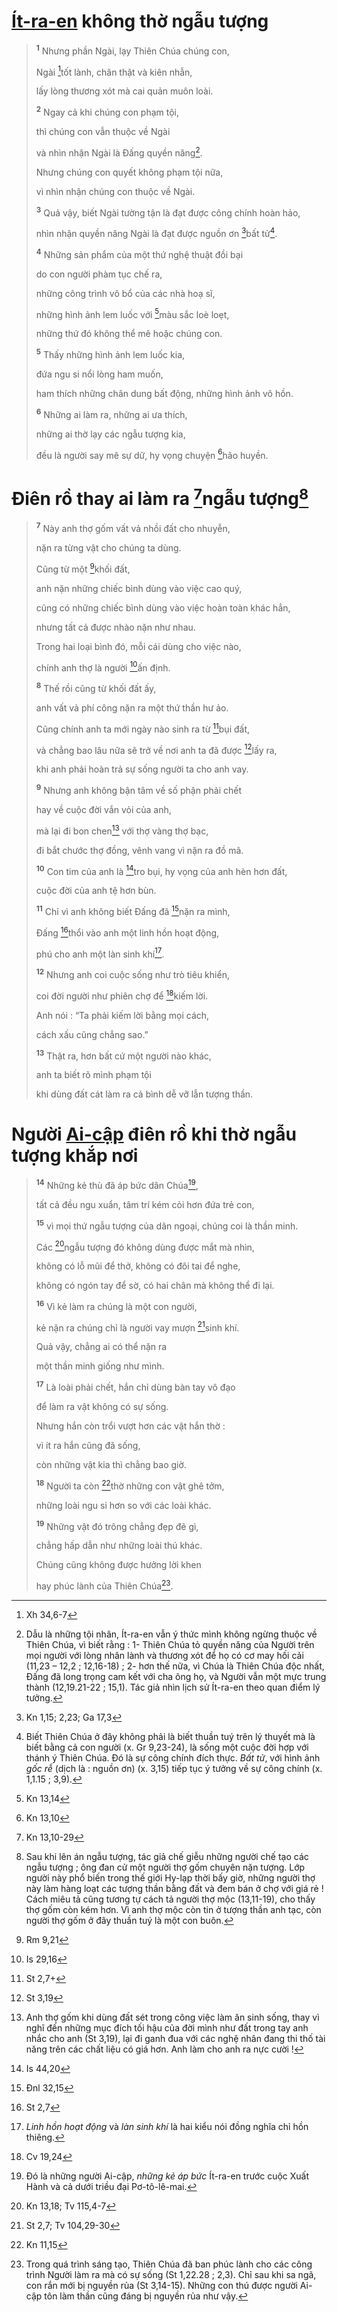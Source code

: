 # [Ít-ra-en]() không thờ ngẫu tượng

> <sup><b>1</b></sup> Nhưng phần Ngài, lạy Thiên Chúa chúng con,
>
> Ngài [^1@-826c5d4c-8f5e-495d-8916-79a0a44a8857]tốt lành, chân thật và kiên nhẫn,
>
> lấy lòng thương xót mà cai quản muôn loài.
>
> <sup><b>2</b></sup> Ngay cả khi chúng con phạm tội,
>
> thì chúng con vẫn thuộc về Ngài
>
> và nhìn nhận Ngài là Đấng quyền năng[^1-826c5d4c-8f5e-495d-8916-79a0a44a8857].
>
> Nhưng chúng con quyết không phạm tội nữa,
>
> vì nhìn nhận chúng con thuộc về Ngài.
>
> <sup><b>3</b></sup> Quả vậy, biết Ngài tường tận là đạt được công chính hoàn hảo,
>
> nhìn nhận quyền năng Ngài là đạt được nguồn ơn [^2@-826c5d4c-8f5e-495d-8916-79a0a44a8857]bất tử[^2-826c5d4c-8f5e-495d-8916-79a0a44a8857].
>
> <sup><b>4</b></sup> Những sản phẩm của một thứ nghệ thuật đồi bại
>
> do con người phàm tục chế ra,
>
> những công trình vô bổ của các nhà hoạ sĩ,
>
> những hình ảnh lem luốc với [^3@-826c5d4c-8f5e-495d-8916-79a0a44a8857]màu sắc loè loẹt,
>
> những thứ đó không thể mê hoặc chúng con.
>
> <sup><b>5</b></sup> Thấy những hình ảnh lem luốc kia,
>
> đứa ngu si nổi lòng ham muốn,
>
> ham thích những chân dung bất động, những hình ảnh vô hồn.
>
> <sup><b>6</b></sup> Những ai làm ra, những ai ưa thích,
>
> những ai thờ lạy các ngẫu tượng kia,
>
> đều là người say mê sự dữ, hy vọng chuyện [^4@-826c5d4c-8f5e-495d-8916-79a0a44a8857]hão huyền.

# Điên rồ thay ai làm ra [^5@-826c5d4c-8f5e-495d-8916-79a0a44a8857]ngẫu tượng[^3-826c5d4c-8f5e-495d-8916-79a0a44a8857]

> <sup><b>7</b></sup> Này anh thợ gốm vất vả nhồi đất cho nhuyễn,
>
> nặn ra từng vật cho chúng ta dùng.
>
> Cũng từ một [^6@-826c5d4c-8f5e-495d-8916-79a0a44a8857]khối đất,
>
> anh nặn những chiếc bình dùng vào việc cao quý,
>
> cũng có những chiếc bình dùng vào việc hoàn toàn khác hẳn,
>
> nhưng tất cả được nhào nặn như nhau.
>
> Trong hai loại bình đó, mỗi cái dùng cho việc nào,
>
> chính anh thợ là người [^7@-826c5d4c-8f5e-495d-8916-79a0a44a8857]ấn định.
>
> <sup><b>8</b></sup> Thế rồi cũng từ khối đất ấy,
>
> anh vất vả phí công nặn ra một thứ thần hư ảo.
>
> Cũng chính anh ta mới ngày nào sinh ra từ [^8@-826c5d4c-8f5e-495d-8916-79a0a44a8857]bụi đất,
>
> và chẳng bao lâu nữa sẽ trở về nơi anh ta đã được [^9@-826c5d4c-8f5e-495d-8916-79a0a44a8857]lấy ra,
>
> khi anh phải hoàn trả sự sống người ta cho anh vay.
>
> <sup><b>9</b></sup> Nhưng anh không bận tâm về số phận phải chết
>
> hay về cuộc đời vắn vỏi của anh,
>
> mà lại đi bon chen[^4-826c5d4c-8f5e-495d-8916-79a0a44a8857] với thợ vàng thợ bạc,
>
> đi bắt chước thợ đồng, vênh vang vì nặn ra đồ mã.
>
> <sup><b>10</b></sup> Con tim của anh là [^10@-826c5d4c-8f5e-495d-8916-79a0a44a8857]tro bụi, hy vọng của anh hèn hơn đất,
>
> cuộc đời của anh tệ hơn bùn.
>
> <sup><b>11</b></sup> Chỉ vì anh không biết Đấng đã [^11@-826c5d4c-8f5e-495d-8916-79a0a44a8857]nặn ra mình,
>
> Đấng [^12@-826c5d4c-8f5e-495d-8916-79a0a44a8857]thổi vào anh một linh hồn hoạt động,
>
> phú cho anh một làn sinh khí[^5-826c5d4c-8f5e-495d-8916-79a0a44a8857].
>
> <sup><b>12</b></sup> Nhưng anh coi cuộc sống như trò tiêu khiển,
>
> coi đời người như phiên chợ để [^13@-826c5d4c-8f5e-495d-8916-79a0a44a8857]kiếm lời.
>
> Anh nói : “Ta phải kiếm lời bằng mọi cách,
>
> cách xấu cũng chẳng sao.”
>
> <sup><b>13</b></sup> Thật ra, hơn bất cứ một người nào khác,
>
> anh ta biết rõ mình phạm tội
>
> khi dùng đất cát làm ra cả bình dễ vỡ lẫn tượng thần.

# Người [Ai-cập]() điên rồ khi thờ ngẫu tượng khắp nơi

> <sup><b>14</b></sup> Những kẻ thù đã áp bức dân Chúa[^6-826c5d4c-8f5e-495d-8916-79a0a44a8857],
>
> tất cả đều ngu xuẩn, tâm trí kém cỏi hơn đứa trẻ con,
>
> <sup><b>15</b></sup> vì mọi thứ ngẫu tượng của dân ngoại, chúng coi là thần minh.
>
> Các [^14@-826c5d4c-8f5e-495d-8916-79a0a44a8857]ngẫu tượng đó không dùng được mắt mà nhìn,
>
> không có lỗ mũi để thở, không có đôi tai để nghe,
>
> không có ngón tay để sờ, có hai chân mà không thể đi lại.
>
> <sup><b>16</b></sup> Vì kẻ làm ra chúng là một con người,
>
> kẻ nặn ra chúng chỉ là người vay mượn [^15@-826c5d4c-8f5e-495d-8916-79a0a44a8857]sinh khí.
>
> Quả vậy, chẳng ai có thể nặn ra
>
> một thần minh giống như mình.
>
> <sup><b>17</b></sup> Là loài phải chết, hắn chỉ dùng bàn tay vô đạo
>
> để làm ra vật không có sự sống.
>
> Nhưng hắn còn trổi vượt hơn các vật hắn thờ :
>
> vì ít ra hắn cũng đã sống,
>
> còn những vật kia thì chẳng bao giờ.
>
> <sup><b>18</b></sup> Người ta còn [^16@-826c5d4c-8f5e-495d-8916-79a0a44a8857]thờ những con vật ghê tởm,
>
> những loài ngu si hơn so với các loài khác.
>
> <sup><b>19</b></sup> Những vật đó trông chẳng đẹp đẽ gì,
>
> chẳng hấp dẫn như những loài thú khác.
>
> Chúng cũng không được hưởng lời khen
>
> hay phúc lành của Thiên Chúa[^7-826c5d4c-8f5e-495d-8916-79a0a44a8857].

[^1-826c5d4c-8f5e-495d-8916-79a0a44a8857]: Dẫu là những tội nhân, Ít-ra-en vẫn ý thức mình không ngừng thuộc về Thiên Chúa, vì biết rằng : 1- Thiên Chúa tỏ quyền năng của Người trên mọi người với lòng nhân lành và thương xót để họ có cơ may hối cải (11,23 – 12,2 ; 12,16-18) ; 2- hơn thế nữa, vì Chúa là Thiên Chúa độc nhất, Đấng đã long trọng cam kết với cha ông họ, và Người vẫn một mực trung thành (12,19.21-22 ; 15,1). Tác giả nhìn lịch sử Ít-ra-en theo quan điểm lý tưởng.
[^2-826c5d4c-8f5e-495d-8916-79a0a44a8857]: Biết Thiên Chúa ở đây không phải là biết thuần tuý trên lý thuyết mà là biết bằng cả con người (x. Gr 9,23-24), là sống một cuộc đời hợp với thánh ý Thiên Chúa. Đó là sự công chính đích thực. *Bất tử*, với hình ảnh *gốc rễ* (dịch là : nguồn ơn) (x. 3,15) tiếp tục ý tưởng về sự công chính (x. 1,1.15 ; 3,9).
[^3-826c5d4c-8f5e-495d-8916-79a0a44a8857]: Sau khi lên án ngẫu tượng, tác giả chế giễu những người chế tạo các ngẫu tượng ; ông đan cử một người thợ gốm chuyên nặn tượng. Lớp người này phổ biến trong thế giới Hy-lạp thời bấy giờ, những người thợ này làm hàng loạt các tượng thần bằng đất và đem bán ở chợ với giá rẻ ! Cách miêu tả cũng tương tự cách tả người thợ mộc (13,11-19), cho thấy thợ gốm còn kém hơn. Vì anh thợ mộc còn tin ở tượng thần anh tạc, còn người thợ gốm ở đây thuần tuý là một con buôn.
[^4-826c5d4c-8f5e-495d-8916-79a0a44a8857]: Anh thợ gốm khi dùng đất sét trong công việc làm ăn sinh sống, thay vì nghĩ đến những mục đích tối hậu của đời mình như đất trong tay anh nhắc cho anh (St 3,19), lại đi ganh đua với các nghệ nhân đang thi thố tài năng trên các chất liệu có giá hơn. Anh làm cho anh ra nực cười !
[^5-826c5d4c-8f5e-495d-8916-79a0a44a8857]: *Linh hồn hoạt động* và *làn sinh khí* là hai kiểu nói đồng nghĩa chỉ hồn thiêng.
[^6-826c5d4c-8f5e-495d-8916-79a0a44a8857]: Đó là những người Ai-cập, *những kẻ áp bức* Ít-ra-en trước cuộc Xuất Hành và cả dưới triều đại Pơ-tô-lê-mai.
[^7-826c5d4c-8f5e-495d-8916-79a0a44a8857]: Trong quá trình sáng tạo, Thiên Chúa đã ban phúc lành cho các công trình Người làm ra mà có sự sống (St 1,22.28 ; 2,3). Chỉ sau khi sa ngã, con rắn mới bị nguyền rủa (St 3,14-15). Những con thú được người Ai-cập tôn làm thần cũng đáng bị nguyền rủa như vậy.
[^1@-826c5d4c-8f5e-495d-8916-79a0a44a8857]: Xh 34,6-7
[^2@-826c5d4c-8f5e-495d-8916-79a0a44a8857]: Kn 1,15; 2,23; Ga 17,3
[^3@-826c5d4c-8f5e-495d-8916-79a0a44a8857]: Kn 13,14
[^4@-826c5d4c-8f5e-495d-8916-79a0a44a8857]: Kn 13,10
[^5@-826c5d4c-8f5e-495d-8916-79a0a44a8857]: Kn 13,10-29
[^6@-826c5d4c-8f5e-495d-8916-79a0a44a8857]: Rm 9,21
[^7@-826c5d4c-8f5e-495d-8916-79a0a44a8857]: Is 29,16
[^8@-826c5d4c-8f5e-495d-8916-79a0a44a8857]: St 2,7+
[^9@-826c5d4c-8f5e-495d-8916-79a0a44a8857]: St 3,19
[^10@-826c5d4c-8f5e-495d-8916-79a0a44a8857]: Is 44,20
[^11@-826c5d4c-8f5e-495d-8916-79a0a44a8857]: Đnl 32,15
[^12@-826c5d4c-8f5e-495d-8916-79a0a44a8857]: St 2,7
[^13@-826c5d4c-8f5e-495d-8916-79a0a44a8857]: Cv 19,24
[^14@-826c5d4c-8f5e-495d-8916-79a0a44a8857]: Kn 13,18; Tv 115,4-7
[^15@-826c5d4c-8f5e-495d-8916-79a0a44a8857]: St 2,7; Tv 104,29-30
[^16@-826c5d4c-8f5e-495d-8916-79a0a44a8857]: Kn 11,15